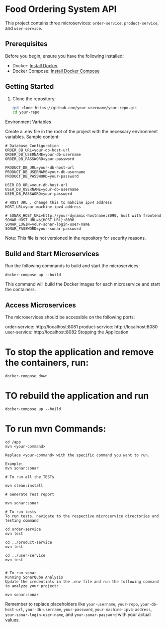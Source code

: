 # Food Ordering System API

This project contains three microservices: `order-service`, `product-service`, and `user-service`.

## Prerequisites

Before you begin, ensure you have the following installed:

- Docker: [Install Docker](https://docs.docker.com/get-docker/)
- Docker Compose: [Install Docker Compose](https://docs.docker.com/compose/install/)

## Getting Started

1. Clone the repository:

   ```bash
   git clone https://github.com/your-username/your-repo.git
   cd your-repo
Environment Variables

Create a .env file in the root of the project with the necessary environment variables. Sample content:
```
# Database Configuration
ORDER_DB_URL=your-db-host-url
ORDER_DB_USERNAME=your-db-username
ORDER_DB_PASSWORD=your-password

PRODUCT_DB_URL=your-db-host-url
PRODUCT_DB_USERNAME=your-db-username
PRODUCT_DB_PASSWORD=your-password

USER_DB_URL=your-db-host-url
USER_DB_USERNAME=your-db-username
USER_DB_PASSWORD=your-password

# HOST URL , change this to mahcine ipv4 address
HOST_URL=your-machine-ipv4-address

# SONAR_HOST_URL=http://your-dynamic-hostname:8090, host with frontend
SONAR_HOST_URL=${HOST_URL}:8090
SONAR_LOGIN=your-sonar-login-user-name
SONAR_PASSWORD=your-sonar-password

```
Note: This file is not versioned in the repository for security reasons.

## Build and Start Microservices

Run the following commands to build and start the microservices:

`docker-compose up --build`

This command will build the Docker images for each microservice and start the containers.

## Access Microservices

The microservices should be accessible on the following ports:

order-service: http://localhost:8081
product-service: http://localhost:8080
user-service: http://localhost:8082
Stopping the Application

# To stop the application and remove the containers, run:

`docker-compose down`

# TO  rebuild the application and run

`docker-compose up --build`

# To run mvn Commands:
```
cd /app
mvn <your-command>

Replace <your-command> with the specific command you want to run.

Example:
mvn sonar:sonar

# To run all the TESTs

mvn clean:install

# Generate Test report 

mvn sonar:sonar

# To run tests
To run tests, navigate to the respective microservice directories and testing command

cd order-service
mvn test

cd ../product-service
mvn test

cd ../user-service
mvn test


# To run sonar
Running SonarQube Analysis
Update the credentials in the .env file and run the following command to analyze your project:

mvn sonar:sonar
```

Remember to replace placeholders like `your-username`, `your-repo`, `your-db-host-url`, `your-db-username`, `your-password`, `your-machine-ipv4-address`, `your-sonar-login-user-name`, and `your-sonar-password` with your actual values.


